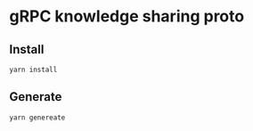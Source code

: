 # gRPC knowledge sharing proto

## Install

```
yarn install
```

## Generate

```
yarn genereate
```
